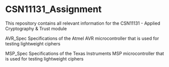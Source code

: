 # CSN11131_Assignment

This repository contains all relevant information for the CSN11131 - Applied Cryptography & Trust module 

AVR_Spec      Specifications of the Atmel AVR microcontroller that is used for testing lightweight ciphers

MSP_Spec      Specifications of the Texas Instruments MSP microcontroller that is used for testing lightweight ciphers
